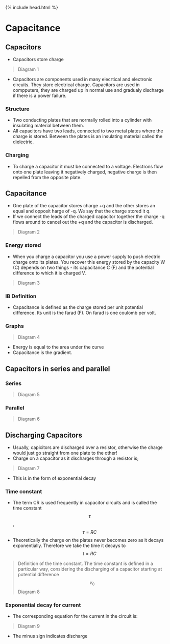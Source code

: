 {% include head.html %}

# Capacitance
## Capacitors
- Capacitors store charge
> Diagram 1
- Capacitors are components used in many elecrtical and electronic circuits. They store electrical charge. Capacitors are used in compputers, they are charged up in normal use and gradualy discharge if there is a power failure.
### Structure
- Two conducting plates that are normally rolled into a cylinder with insulating material between them.
- All capacitors have two leads, connected to two metal plates where the charge is stored. Between the plates is an insulating material called the dielectric.
### Charging
- To charge a capacitor it must be connected to a voltage. Electrons flow onto one plate leaving it negatively charged, negative charge is then repelled from the opposite plate.
## Capacitance
- One plate of the capacitor stores charge +q and the other stores an equal and opposit harge of -q. We say that the charge stored it q.
- If we connect the leads of the charged capacitor together the charge -q flows around to cancel out the +q and the capacitor is discharged.
> Diagram 2
### Energy stored
 - When you charge a capacitor you use a power supply to push electric charge onto its plates. You recover this energy stored by the capacity W (C) depends on two things - its capacitance C (F) and the potential difference to which it is charged V.
> Diagram 3
### IB Definition
 - Capacitance is defined as the charge stored per unit potential difference. Its unit is the farad (F). On farad is one coulomb per volt.
### Graphs
> Diagram 4
- Energy is equal to the area under the curve
- Capacitance is the gradient.
## Capacitors in series and parallel
### Series
> Diagram 5
### Parallel
> Diagram 6
## Discharging Capacitors
- Usually, capicitors are discharged over a resistor, otherwise the charge would just go straight from one plate to the other!
- Charge on a capacitor as it discharges through a resistor is;
> Diagram 7
- This is in the form of exponential decay
### Time constant
- The term CR is used frequently in capacitor circuits and is called the time constant $$ \tau $$, $$ \tau = RC$$
- Theoretically the charge on the plates never becomes zero as it decays exponentially. Therefore we take the time it decays to $$ t = RC $$
> Definition of the time constant. The time constant is defined in a particular way, considering the discharging of a capacitor starting at potential difference $$ v_0 $$
> Diagram 8
### Exponential decay for current
- The corresponding equation for the current in the circuit is:
> Diagram 9
- The minus sign indicates discharge
